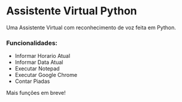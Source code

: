 # Assistente Virtual Python
Uma Assistente Virtual com reconhecimento de voz feita em Python.

### Funcionalidades:

- Informar Horario Atual
- Informar Data Atual
- Executar Notepad
- Executar Google Chrome
- Contar Piadas

Mais funções em breve!
